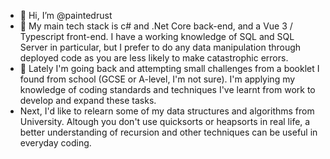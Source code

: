 - 👋 Hi, I’m @paintedrust
- 👀 My main tech stack is c# and .Net Core back-end, and a Vue 3 / Typescript front-end. I have a working knowledge of SQL and SQL Server in particular, but I prefer to do any data manipulation through deployed code as you are less likely to make catastrophic errors. 
- 🌱 Lately I'm going back and attempting small challenges from a booklet I found from school (GCSE or A-level, I'm not sure). I'm applying my knowledge of coding standards and techniques I've learnt from work to develop and expand these tasks.
- Next, I'd like to relearn some of my data structures and algorithms from University. Altough you don't use quicksorts or heapsorts in real life, a better understanding of recursion and other techniques can be useful in everyday coding.
